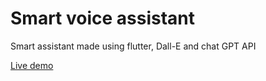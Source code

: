 # Smart voice assistant

Smart assistant made using flutter, Dall-E and chat GPT API

<a href="smart-voice-assistant.netlify.app">Live demo</a>


